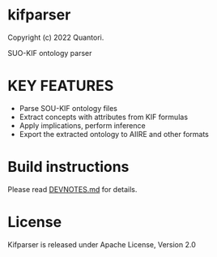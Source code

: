 # kifparser
Copyright (c) 2022 Quantori.

SUO-KIF ontology parser

# KEY FEATURES
- Parse SOU-KIF ontology files
- Extract concepts with attributes from KIF formulas
- Apply implications, perform inference
- Export the extracted ontology to AIIRE and other formats

# Build instructions

Please read [DEVNOTES.md](DEVNOTES.md) for details.

# License

Kifparser is released under Apache License, Version 2.0
